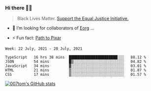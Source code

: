 ### Hi there 👋🏿

<!--
**007tom/007tom** is a ✨ _special_ ✨ repository because its `README.md` (this file) appears on your GitHub profile.

Here are some ideas to get you started:
-->

> Black Lives Matter. [Support the Equal Justice Initiative.](https://support.eji.org/give/153413/#!/donation/checkout)

<!--
- 🔭 I’m currently working on ...
- 🌱 I’m currently learning ...
-->
- 👯 I’m looking for collaborators of [Eorg](https://github.com/zhyd1997/Eorg) ...

<!--
- 🤔 I’m looking for help with ...
- 💬 Ask me about ...
- 📫 How to reach me: ...
- 😄 Pronouns: ...
-->

- ⚡ Fun fact: [Path to Pixar](https://bunnyhobby.github.io/)
<!--
-->

<!--START_SECTION:waka-->
```text
Week: 22 July, 2021 - 28 July, 2021

TypeScript   16 hrs 38 mins  ██████████████████████░░░   88.12 % 
JSON         54 mins         █▒░░░░░░░░░░░░░░░░░░░░░░░   04.82 % 
JavaScript   34 mins         ▓░░░░░░░░░░░░░░░░░░░░░░░░   03.01 % 
HTML         21 mins         ▒░░░░░░░░░░░░░░░░░░░░░░░░   01.87 % 
CSS          17 mins         ▒░░░░░░░░░░░░░░░░░░░░░░░░   01.57 % 
```
<!--END_SECTION:waka-->


[![007tom's GitHub stats](https://github-readme-stats.vercel.app/api?username=007tom&count_private=true&show_icons=true&theme=react)
](https://github.com/anuraghazra/github-readme-stats)
